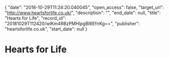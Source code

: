 {
  "date": "2018-10-29T11:24:20.040045", 
  "open_access": false, 
  "target_url": "http://www.heartsforlife.co.uk/", 
  "description": "", 
  "end_date": null, 
  "title": "Hearts for Life", 
  "record_id": "20181029T112420/wlKm4RBzPMHlpgBI6EfnKg==", 
  "publisher": "heartsforlife.co.uk", 
  "start_date": null
}

# Hearts for Life

